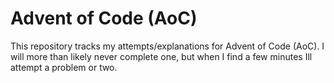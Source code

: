 # Advent of Code (AoC)

This repository tracks my attempts/explanations for Advent of Code (AoC). I will more than likely never complete one, but when I find a few minutes Ill attempt a problem or two.
